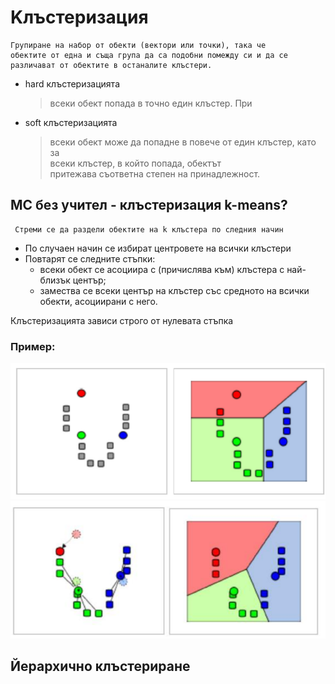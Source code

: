 # Kлъстеризация
    Групиране на набор от обекти (вектори или точки), така че
    обектите от една и съща група да са подобни помежду си и да се
    различават от обектите в останалите клъстери.

- hard клъстеризацията
    > всеки обект попада в точно един клъстер. При
- soft клъстеризацията 
    > всеки обект може да попадне в повече от един клъстер, като за <br/>
    > всеки клъстер, в който попада, обектът <br/>
    > притежава съответна степен на принадлежност. <br/>

## МС без учител - клъстеризация k-means?
     Стреми се да раздели обектите на k клъстера по следния начин

- По случаен начин се избират центровете на всички клъстери
- Повтарят се следните стъпки:
    - всеки обект се асоциира с (причислява към) клъстера с най-близък център;
    - замества се всеки център на клъстер със средното на всички обекти, асоциирани с него.

Клъстеризацията зависи строго от нулевата стъпка

### Пример: 

![alt text](images/image.png)
![alt text](images/image-1.png)

## Йерархично клъстериране